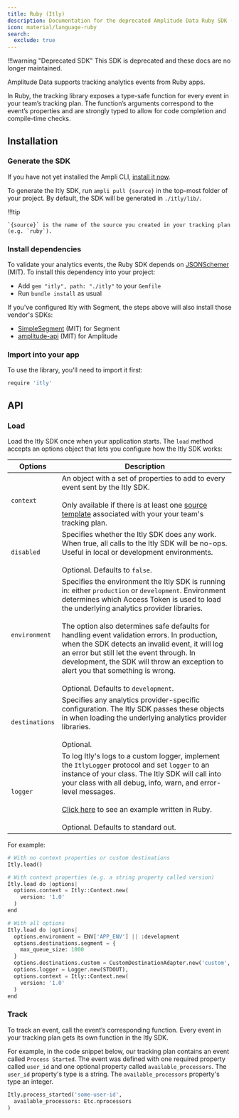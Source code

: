 ```yaml
---
title: Ruby (Itly)
description: Documentation for the deprecated Amplitude Data Ruby SDK (Itly)
icon: material/language-ruby
search:
  exclude: true
---
```


!!!warning "Deprecated SDK"
    This SDK is deprecated and these docs are no longer maintained.

Amplitude Data supports tracking analytics events from Ruby apps.

In Ruby, the tracking library exposes a type-safe function for every event in your team’s tracking plan. The function’s arguments correspond to the event’s properties and are strongly typed to allow for code completion and compile-time checks.

## Installation

### Generate the SDK

If you have not yet installed the Ampli CLI, [install it now](/using-the-ampli-cli).

To generate the Itly SDK, run `ampli pull {source}` in the top-most folder of your project. By default, the SDK will be generated in `./itly/lib/`.

!!!tip

    `{source}` is the name of the source you created in your tracking plan (e.g. `ruby`).


### Install dependencies

To validate your analytics events, the Ruby SDK depends on [JSONSchemer](https://github.com/davishmcclurg/json_schemer) (MIT). To install this dependency into your project:

- Add `gem "itly", path: "./itly"` to your `Gemfile`
- Run `bundle install` as usual

If you've configured Itly with Segment, the steps above will also install those vendor's SDKs:

- [SimpleSegment](https://github.com/whatthewhat/simple_segment) (MIT) for Segment
- [amplitude-api](https://github.com/toothrot/amplitude-api) (MIT) for Amplitude


### Import into your app

To use the library, you'll need to import it first:

```python
require 'itly'
```

## API

### Load

Load the Itly SDK once when your application starts. The `load` method accepts an options object that lets you configure how the Itly SDK works:

| <div class="big-column">Options</div> | Description |
|-|-|
| `context`| An object with a set of properties to add to every event sent by the Itly SDK.<br /><br />Only available if there is at least one [source template](/working-with-templates#adding-a-template-to-a-source) associated with your your team's tracking plan.|
| `disabled`| Specifies whether the Itly SDK does any work. When true, all calls to the Itly SDK will be no-ops. Useful in local or development environments.<br /><br />Optional. Defaults to `false`.|
| `environment` | Specifies the environment the Itly SDK is running in: either `production` or `development`. Environment determines which Access Token is used to load the underlying analytics provider libraries.<br /><br />The option also determines safe defaults for handling event validation errors. In production, when the SDK detects an invalid event, it will log an error but still let the event through. In development, the SDK will throw an exception to alert you that something is wrong.<br /><br />Optional. Defaults to `development`.|
| `destinations` | Specifies any analytics provider-specific configuration. The Itly SDK passes these objects in when loading the underlying analytics provider libraries.<br /><br />Optional.|
| `logger` | To log Itly's logs to a custom logger, implement the `ItlyLogger` protocol and set `logger` to an instance of your class. The Itly SDK will call into your class with all debug, info, warn, and error-level messages.<br /><br />[Click here](https://bitbucket.org/seasyd/examples/src/master/ruby/itly/lib/itly/itly_base.rb) to see an example written in Ruby.<br /><br />Optional. Defaults to standard out. |

For example:

```python
# With no context properties or custom destinations
Itly.load()

# With context properties (e.g. a string property called version)
Itly.load do |options|
  options.context = Itly::Context.new(
    version: '1.0'
  )
end

# With all options
Itly.load do |options|
  options.environment = ENV['APP_ENV'] || :development
  options.destinations.segment = {
    max_queue_size: 1000
  }
  options.destinations.custom = CustomDestinationAdapter.new('custom', {})
  options.logger = Logger.new(STDOUT),
  options.context = Itly::Context.new(
    version: '1.0'
  )
end
```

### Track

To track an event, call the event’s corresponding function. Every event in your tracking plan gets its own function in the Itly SDK.

For example, in the code snippet below, our tracking plan contains an event called `Process Started`. The event was defined with one required property called `user_id` and one optional property called `available_processors`. The `user_id` property's type is a string. The `available_processors` property's type an integer.

```python
Itly.process_started('some-user-id',
  available_processors: Etc.nprocessors
)
```